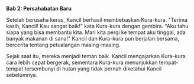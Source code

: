 
**Bab 2: Persahabatan Baru**

Setelah berusaha keras, Kancil berhasil membebaskan Kura-kura. "Terima kasih, Kancil! Kau sangat baik!" kata Kura-kura dengan gembira. "Aku tahu siapa yang bisa membantu kita. Mari kita pergi ke tempat aku tinggal, ada banyak makanan di sana!" Kancil dan Kura-kura pun berjalan bersama, bercerita tentang petualangan masing-masing.

Sejak saat itu, mereka menjadi teman baik. Kancil mengajarkan Kura-kura cara lebih cepat bergerak, sementara Kura-kura menunjukkan tempat-tempat tersembunyi di hutan yang tidak pernah diketahui Kancil sebelumnya.
